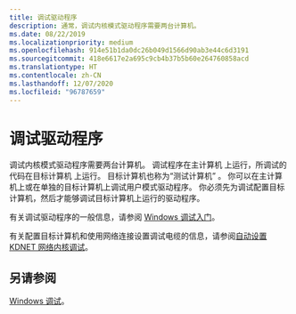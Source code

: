 ```yaml
---
title: 调试驱动程序
description: 通常，调试内核模式驱动程序需要两台计算机。
ms.date: 08/22/2019
ms.localizationpriority: medium
ms.openlocfilehash: 914e51b1da0dc26b049d1566d90ab3e44c6d3191
ms.sourcegitcommit: 418e6617e2a695c9cb4b37b5b60e264760858acd
ms.translationtype: HT
ms.contentlocale: zh-CN
ms.lasthandoff: 12/07/2020
ms.locfileid: "96787659"
---
```

# <a name="debugging-a-driver"></a>调试驱动程序

调试内核模式驱动程序需要两台计算机。 调试程序在主计算机  上运行，所调试的代码在目标计算机  上运行。 目标计算机也称为“测试计算机”  。 你可以在主计算机上或在单独的目标计算机上调试用户模式驱动程序。 你必须先为调试配置目标计算机，然后才能够调试目标计算机上运行的驱动程序。

有关调试驱动程序的一般信息，请参阅 [Windows 调试入门](../debugger/getting-started-with-windows-debugging.md)。

有关配置目标计算机和使用网络连接设置调试电缆的信息，请参阅[自动设置 KDNET 网络内核调试](../debugger/setting-up-a-network-debugging-connection-automatically.md)。

## <a name="see-also"></a>另请参阅

[Windows 调试](../debugger/index.md)。

